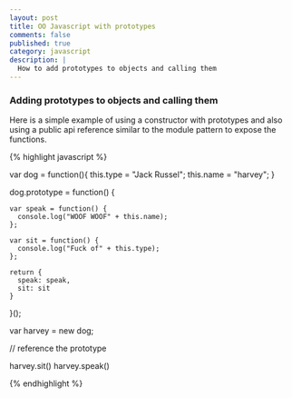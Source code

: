 ```yaml
---
layout: post
title: OO Javascript with prototypes
comments: false
published: true
category: javascript
description: |
  How to add prototypes to objects and calling them
---
```


### Adding prototypes to objects and calling them

Here is a simple example of using a constructor with prototypes and also using a public api reference similar to the module pattern to expose the functions.

{% highlight javascript %}

  var dog = function(){
    this.type = "Jack Russel";
    this.name = "harvey";
  }

  dog.prototype = function() {

    var speak = function() {
      console.log("WOOF WOOF" + this.name);
    };

    var sit = function() {
      console.log("Fuck of" + this.type);
    };

    return {
      speak: speak,
      sit: sit
    }

  }();

  var harvey = new dog;

  // reference the prototype

  harvey.sit()
  harvey.speak()

{% endhighlight %}
